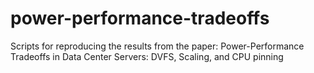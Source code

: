 # power-performance-tradeoffs
Scripts for reproducing the results from the paper: Power-Performance Tradeoffs in Data Center Servers: DVFS, Scaling, and CPU pinning
